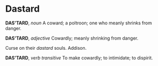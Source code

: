 # Dastard

**DAS'TARD**, _noun_ A coward; a poltroon; one who meanly shrinks from danger.

**DAS'TARD**, _adjective_ Cowardly; meanly shrinking from danger.

Curse on their _dastard_ souls. Addison.

**DAS'TARD**, _verb transitive_ To make cowardly; to intimidate; to dispirit.